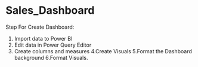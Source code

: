 # Sales_Dashboard

Step For Create Dashboard:
1. Import data to Power BI
2. Edit data in Power Query Editor
3. Create columns and measures
4.Create Visuals
5.Format the Dashboard background
6.Format Visuals.
